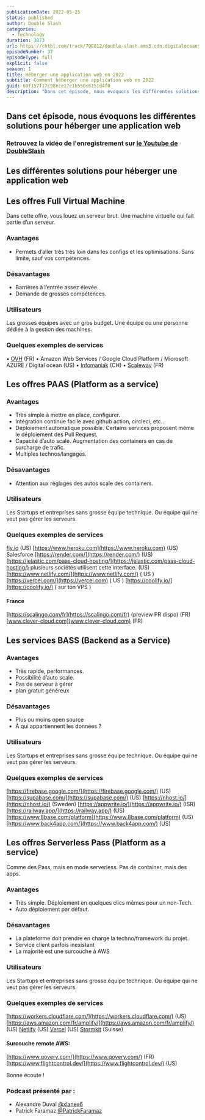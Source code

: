 ```yaml
---
publicationDate: 2022-05-25
status: published
author: Double Slash
categories:
  - Technology
duration: 3873
url: https://chtbl.com/track/79E812/double-slash.ams3.cdn.digitaloceanspaces.com/DS_037_hosting.mp3
episodeNumber: 37
episodeType: full
explicit: false
season: 1
title: Héberger une application web en 2022
subtitle: Comment héberger une application web en 2022
guid: 60f157f17c98ece17c1b550c6151d4f0
description: "Dans cet épisode, nous évoquons les différentes solutions pour héberger une application web Retrouvez la vidéo de l'enregistrement sur le Youtube de DoubleSlash Les différentes solutions pour héberger une application web Les offres Full Virtual Machine Dans cette offre, vous louez un serveur brut. Une machine virtuelle qui fait partie d’un serveur. Avantages Permets d’aller très très loin dans les configs et les optimisations. Sans limite, sauf vos compétences. Désavantages Barrières à l’entrée assez élevée. Demande de grosses compétences. Utilisateurs Les grosses équipes avec un gros budget. Une équipe ou une personne dédiée à la gestion des machines. Quelques exemples de services • OVH (FR) • Amazon Web Services / Google Cloud Platform / Microsoft AZURE / Digital ocean (US) • Infomaniak (CH) • Scaleway (FR) Les offres PAAS (Platform as a service) Avantages Très simple à mettre en place, configurer. Intégration continue facile avec github action, circleci, etc.. Déploiement automatique possible. Certains services proposent même le déploiement des Pull Request. Capacité d’auto scale. Augmentation des containers en cas de surcharge de trafic. Multiples technos/langages. Désavantages Attention aux réglages des autos scale des containers. Utilisateurs Les Startups et entreprises sans grosse équipe technique. Ou équipe qui ne veut pas gérer les serveurs. Quelques exemples de services fly.io (US) https://www.heroku.com (US) Salesforce https://render.com/ (US) https://jelastic.com/paas-cloud-hosting/ plusieurs sociétés utilisent cette interface. (US) https://www.netlify.com/ ( US ) https://vercel.com/ ( US ) https://coolify.io/ ( sur ton VPS ) France https://scalingo.com/fr (preview PR dispo) (FR) www.clever-cloud.com (FR) Les services BASS (Backend as a Service) Avantages Très rapide, performances. Possibilité d’auto scale. Pas de serveur à gérer plan gratuit généreux Désavantages Plus ou moins open source À qui appartiennent les données ? Utilisateurs Les Startups et entreprises sans grosse équipe technique. Ou équipe qui ne veut pas gérer les serveurs. Quelques exemples de services https://firebase.google.com/ (US) https://supabase.com/ (US) https://nhost.io/ (Sweden) https://appwrite.io/ (ISR) https://railway.app/ (US) https://www.8base.com/platform (US) https://www.back4app.com/ (US) Les offres Serverless Pass (Platform as a service) Comme des Pass, mais en mode serverless. Pas de container, mais des apps. Avantages Très simple. Déploiement en quelques clics mêmes pour un non-Tech. Auto déploiement par défaut. Désavantages La plateforme doit prendre en charge la techno/framework du projet. Service client parfois inexistant La majorité est une surcouche à AWS Utilisateurs Les Startups et entreprises sans grosse équipe technique. Ou équipe qui ne veut pas gérer les serveurs. Quelques exemples de services https://workers.cloudflare.com/ (US) https://aws.amazon.com/fr/amplify/ (US) Netlify (US) Vercel (US) Stormkit (Suisse) Surcouche remote AWS: https://www.qovery.com/ (FR) https://www.flightcontrol.dev/ (US) Bonne écoute ! Podcast présenté par : Alexandre Duval @xlanex6 Patrick Faramaz @PatrickFaramaz"
---
```


## Dans cet épisode, nous évoquons les différentes solutions pour héberger une application web

### Retrouvez la vidéo de l'enregistrement sur [le Youtube de DoubleSlash](https://youtu.be/zmE7EZp4vDM)

## Les différentes solutions pour héberger une application web

## Les offres Full Virtual Machine

Dans cette offre, vous louez un serveur brut. Une machine virtuelle qui fait partie d’un serveur.

### Avantages

- Permets d’aller très très loin dans les configs et les optimisations. Sans limite, sauf vos compétences.

### Désavantages

- Barrières à l’entrée assez élevée.
- Demande de grosses compétences.

### Utilisateurs

Les grosses équipes avec un gros budget. Une équipe ou une personne dédiée à la gestion des machines.

### Quelques exemples de services

• [OVH](https://www.ovhcloud.com) (FR)
• Amazon Web Services / Google Cloud Platform / Microsoft AZURE / Digital ocean (US)
• [Infomaniak](https://www.infomaniak.com/fr/hebergement/public-cloud) (CH)
• [Scaleway](https://www.scaleway.com) (FR)

## Les offres PAAS (Platform as a service)

### Avantages

- Très simple à mettre en place, configurer.
- Intégration continue facile avec github action, circleci, etc..
- Déploiement automatique possible. Certains services proposent même le déploiement des Pull Request.
- Capacité d’auto scale. Augmentation des containers en cas de surcharge de trafic.
- Multiples technos/langages.

### Désavantages

- Attention aux réglages des autos scale des containers.

### Utilisateurs

Les Startups et entreprises sans grosse équipe technique. Ou équipe qui ne veut pas gérer les serveurs.

### Quelques exemples de services

[fly.io](fly.io) (US)
[https://www.heroku.com](https://www.heroku.com) (US) Salesforce
[https://render.com/](https://render.com/) (US)
[https://jelastic.com/paas-cloud-hosting/](https://jelastic.com/paas-cloud-hosting/) plusieurs sociétés utilisent cette interface. (US)
[https://www.netlify.com/](https://www.netlify.com/) ( US )
[https://vercel.com/](https://vercel.com) ( US )
[https://coolify.io/](https://coolify.io/) ( sur ton VPS )

#### France

[https://scalingo.com/fr](https://scalingo.com/fr) (preview PR dispo) (FR)
[www.clever-cloud.com](www.clever-cloud.com) (FR)

## Les services BASS (Backend as a Service)

### Avantages

- Très rapide, performances.
- Possibilité d’auto scale.
- Pas de serveur à gérer
- plan gratuit généreux

### Désavantages

- Plus ou moins open source
- À qui appartiennent les données ?

### Utilisateurs

Les Startups et entreprises sans grosse équipe technique. Ou équipe qui ne veut pas gérer les serveurs.

### Quelques exemples de services

[https://firebase.google.com/](https://firebase.google.com/) (US)
[https://supabase.com/](https://supabase.com/) (US)
[https://nhost.io/](https://nhost.io/) (Sweden)
[https://appwrite.io/](https://appwrite.io/) (ISR)
[https://railway.app/](https://railway.app/) (US)
[https://www.8base.com/platform](https://www.8base.com/platform) (US)
[https://www.back4app.com/](https://www.back4app.com/) (US)

## Les offres Serverless Pass (Platform as a service)

Comme des Pass, mais en mode serverless. Pas de container, mais des apps.

### Avantages

- Très simple. Déploiement en quelques clics mêmes pour un non-Tech.
- Auto déploiement par défaut.

### Désavantages

- La plateforme doit prendre en charge la techno/framework du projet.
- Service client parfois inexistant
- La majorité est une surcouche à AWS

### Utilisateurs

Les Startups et entreprises sans grosse équipe technique. Ou équipe qui ne veut pas gérer les serveurs.

### Quelques exemples de services

[https://workers.cloudflare.com/](https://workers.cloudflare.com/) (US)
[https://aws.amazon.com/fr/amplify/](https://aws.amazon.com/fr/amplify/) (US) [Netlify](https://www.netlify.com/) (US)
[Vercel](https://vercel.com/) (US)
[Stormkit](https://www.stormkit.io/) (Suisse)

#### Surcouche remote AWS:

[https://www.qovery.com/](https://www.qovery.com/) (FR)
[https://www.flightcontrol.dev/](https://www.flightcontrol.dev/) (US)

Bonne écoute !

### Podcast présenté par :

- Alexandre Duval [@xlanex6](https://twitter.com/xlanex6)
- Patrick Faramaz [@PatrickFaramaz](https://twitter.com/PatrickFaramaz)
